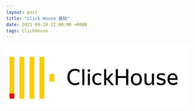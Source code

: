 ```yaml
---
layout: post
title: "Click House 基础"
date: 2021-09-28 22:00:00 +0800
tags: ClickHouse
---
```


![ClickHouse](/assets/images/2021-09-28-ClickHouse_Basic_1.png)
